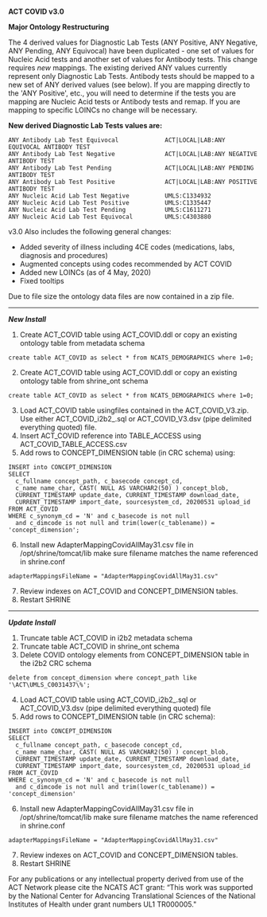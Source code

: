 
**ACT COVID v3.0**

**Major Ontology Restructuring**

The 4 derived values for Diagnostic Lab Tests (ANY Positive, ANY Negative, ANY Pending, ANY Equivocal) have been duplicated - one set of values for Nucleic Acid tests and another set of values for Antibody tests. This change requires *new* mappings. The existing derived ANY values currently represent only Diagnostic Lab Tests. Antibody tests should be mapped to a new set of ANY derived values (see below). If you are mapping directly to the 'ANY Positive', etc., you will need to determine if the tests you are mapping are Nucleic Acid tests or Antibody tests and remap. If you are mapping to specific LOINCs no change will be necessary. 

**New derived Diagnostic Lab Tests values are:**
```
ANY Antibody Lab Test Equivocal	            ACT|LOCAL|LAB:ANY EQUIVOCAL ANTIBODY TEST
ANY Antibody Lab Test Negative	            ACT|LOCAL|LAB:ANY NEGATIVE ANTIBODY TEST
ANY Antibody Lab Test Pending               ACT|LOCAL|LAB:ANY PENDING ANTIBODY TEST
ANY Antibody Lab Test Positive	            ACT|LOCAL|LAB:ANY POSITIVE ANTIBODY TEST
ANY Nucleic Acid Lab Test Negative          UMLS:C1334932
ANY Nucleic Acid Lab Test Positive          UMLS:C1335447
ANY Nucleic Acid Lab Test Pending           UMLS:C1611271
ANY Nucleic Acid Lab Test Equivocal         UMLS:C4303880
```

v3.0 Also includes the following general changes:
- Added severity of illness including 4CE codes (medications, labs, diagnosis and procedures)
- Augmented concepts using codes recommended by ACT COVID
- Added new LOINCs (as of 4 May, 2020)
- Fixed tooltips

Due to file size the ontology data files are now contained in a zip file.  

---

***New Install***

1. Create ACT_COVID table using ACT_COVID.ddl or copy an existing ontology table from metadata schema

```create table ACT_COVID as select * from NCATS_DEMOGRAPHICS where 1=0;```

2. Create ACT_COVID table using ACT_COVID.ddl or copy an existing ontology table from shrine_ont schema

```create table ACT_COVID as select * from NCATS_DEMOGRAPHICS where 1=0;```

3. Load ACT_COVID table usingfiles contained in the ACT_COVID_V3.zip. Use either ACT_COVID_i2b2_<rdb>.sql or ACT_COVID_V3.dsv (pipe delimited everything quoted) file.
4. Insert ACT_COVID reference into TABLE_ACCESS using ACT_COVID_TABLE_ACCESS.csv
5. Add rows to CONCEPT_DIMENSION table (in CRC schema) using:

```
INSERT into CONCEPT_DIMENSION
SELECT 
  c_fullname concept_path, c_basecode concept_cd, 
  c_name name_char, CAST( NULL AS VARCHAR2(50) ) concept_blob, 
  CURRENT_TIMESTAMP update_date, CURRENT_TIMESTAMP download_date, 
  CURRENT_TIMESTAMP import_date, sourcesystem_cd, 20200531 upload_id
FROM ACT_COVID 
WHERE c_synonym_cd = 'N' and c_basecode is not null 
  and c_dimcode is not null and trim(lower(c_tablename)) = 'concept_dimension';
```
6. Install new AdapterMappingCovidAllMay31.csv file in /opt/shrine/tomcat/lib make sure filename matches the name referenced in shrine.conf
  
  ```adapterMappingsFileName = "AdapterMappingCovidAllMay31.csv"```
 
 7. Review indexes on ACT_COVID and CONCEPT_DIMENSION tables.
 8. Restart SHRINE
 
---

***Update Install***

1. Truncate table ACT_COVID in i2b2 metadata schema
2. Truncate table ACT_COVID in shrine_ont schema
3. Delete COVID ontology elements from CONCEPT_DIMENSION table in the i2b2 CRC schema

```delete from concept_dimension where concept_path like '\ACT\UMLS_C0031437\%';```

4. Load ACT_COVID table using ACT_COVID_i2b2_<rdb>.sql or ACT_COVID_V3.dsv (pipe delimited everything quoted) file
5. Add rows to CONCEPT_DIMENSION table (in CRC schema):

```
INSERT into CONCEPT_DIMENSION
SELECT 
  c_fullname concept_path, c_basecode concept_cd, 
  c_name name_char, CAST( NULL AS VARCHAR2(50) ) concept_blob, 
  CURRENT_TIMESTAMP update_date, CURRENT_TIMESTAMP download_date, 
  CURRENT_TIMESTAMP import_date, sourcesystem_cd, 20200531 upload_id
FROM ACT_COVID 
WHERE c_synonym_cd = 'N' and c_basecode is not null 
  and c_dimcode is not null and trim(lower(c_tablename)) = 'concept_dimension'
```
6. Install new AdapterMappingCovidAllMay31.csv file in /opt/shrine/tomcat/lib make sure filename matches the name referenced in shrine.conf
  
  ```adapterMappingsFileName = "AdapterMappingCovidAllMay31.csv"```

7. Review indexes on ACT_COVID and CONCEPT_DIMENSION tables.
8. Restart SHRINE


For any publications or any intellectual property derived from use of the ACT Network please cite the NCATS ACT grant: “This work was supported by the National Center for Advancing Translational Sciences of the National Institutes of Health under grant numbers UL1 TR000005."

